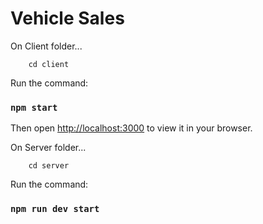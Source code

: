 # Vehicle Sales

On Client folder...
```console
    cd client
```

Run the command:
### `npm start`

Then open [http://localhost:3000](http://localhost:3000) to view it in your browser.

On Server folder...

```console
    cd server
```

Run the command:
### `npm run dev start`